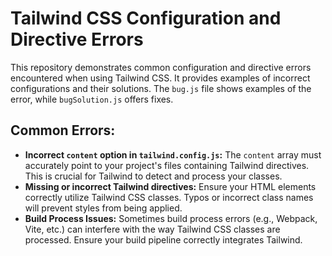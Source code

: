 # Tailwind CSS Configuration and Directive Errors

This repository demonstrates common configuration and directive errors encountered when using Tailwind CSS. It provides examples of incorrect configurations and their solutions.  The `bug.js` file shows examples of the error, while `bugSolution.js` offers fixes.

## Common Errors:

* **Incorrect `content` option in `tailwind.config.js`:** The `content` array must accurately point to your project's files containing Tailwind directives.  This is crucial for Tailwind to detect and process your classes.
* **Missing or incorrect Tailwind directives:** Ensure your HTML elements correctly utilize Tailwind CSS classes.  Typos or incorrect class names will prevent styles from being applied.
* **Build Process Issues:** Sometimes build process errors (e.g., Webpack, Vite, etc.) can interfere with the way Tailwind CSS classes are processed. Ensure your build pipeline correctly integrates Tailwind.